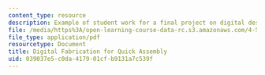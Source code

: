 ```yaml
---
content_type: resource
description: Example of student work for a final project on digital design fabrication.
file: /media/https%3A/open-learning-course-data-rc.s3.amazonaws.com/4-510-digital-design-fabrication-fall-2008/039037e5c0da417901cfb9131a7c539f_final_example2.pdf
file_type: application/pdf
resourcetype: Document
title: Digital Fabrication for Quick Assembly
uid: 039037e5-c0da-4179-01cf-b9131a7c539f
---
```

